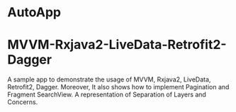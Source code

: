 # AutoApp
# MVVM-Rxjava2-LiveData-Retrofit2-Dagger

A sample app to demonstrate the usage of 
MVVM, Rxjava2, LiveData, Retrofit2, Dagger.
Moreover, It also shows how to implement Pagination and Fragment SearchView.
A representation of Separation of Layers and Concerns.
